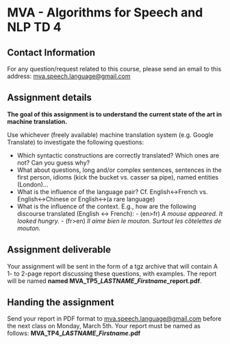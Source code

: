 MVA - Algorithms for Speech and NLP TD 4
========================================

## Contact Information
For any question/request related to this course, please send an email to this address: mva.speech.language@gmail.com

## Assignment details
**The goal of this assignment is to understand the current state of the art in machine translation.**

Use whichever (freely available) machine translation system (e.g. Google Translate) to investigate the following questions:

- Which syntactic constructions are correctly translated? Which ones are not? Can you guess why?
- What about questions, long and/or complex sentences, sentences in the first person, idioms (kick the bucket vs. casser sa pipe), named entities (London)…
- What is the influence of the language pair? Cf. English<->French vs. English<->Chinese or English<->(a rare language)
- What is the influence of the context. E.g., how are the following discourse translated (English <-> French):
      - (en>fr) _A mouse appeared. It looked hungry._
      - (fr>en) _Il aime bien le mouton. Surtout les côtelettes de mouton._

## Assignment deliverable
Your assignment will be sent in the form of a tgz archive that will contain A 1- to 2-page report discussing these
questions, with examples. The report will be named **named MVA\_TP5\__LASTNAME_\__Firstname_\_report.pdf**.

## Handing the assignment
Send your report in PDF format to mva.speech.language@gmail.com before the next class on Monday, March 5th. Your report must be named as follows: **MVA\_TP4\__LASTNAME_\__Firstname_.pdf**


